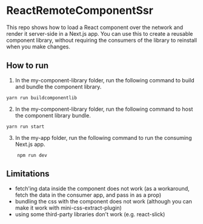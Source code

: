 # ReactRemoteComponentSsr

This repo shows how to load a React component over the network and render it server-side in a Next.js app. You can use this to create a reusable component library, without requiring the consumers of the library to reinstall when you make changes.

## How to run
1. In the my-component-library folder, run the following command to build and bundle the component library.
```
yarn run buildcomponentlib
```
2. In the my-component-library folder, run the following command to host the component library bundle.
```
yarn run start
```
3. In the my-app folder, run the following command to run the consuming Next.js app.
```
    npm run dev
```


## Limitations

* fetch'ing data inside the component does not work (as a workaround, fetch the data in the consumer app, and pass in as a prop)
* bundling the css with the component does not work (although you can make it work with mini-css-extract-plugin)
* using some third-party libraries don't work (e.g. react-slick)
